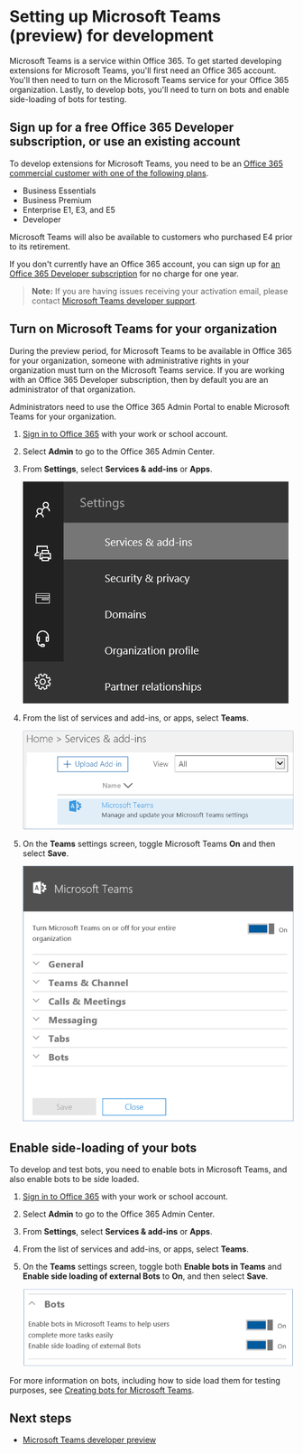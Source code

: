 ﻿# Setting up Microsoft Teams (preview) for development

Microsoft Teams is a service within Office 365. To get started developing extensions for Microsoft Teams, you'll first need an Office 365 account. You'll then need to turn on the Microsoft Teams service for your Office 365 organization. Lastly, to develop bots, you'll need to turn on bots and enable side-loading of bots for testing.

## Sign up for a free Office 365 Developer subscription, or use an existing account

To develop extensions for Microsoft Teams, you need to be an [Office 365 commercial customer with one of the following plans](https://products.office.com/en-us/business/compare-more-office-365-for-business-plans). 

* Business Essentials
* Business Premium
* Enterprise E1, E3, and E5
* Developer

Microsoft Teams will also be available to customers who purchased E4 prior to its retirement.

If you don't currently have an Office 365 account, you can sign up for [an Office 365 Developer subscription](https://aka.ms/devprogramsignup) for no charge for one year.

>**Note:** If you are having issues receiving your activation email, please contact [Microsoft Teams developer support](mailto:microsoftteamsdev@microsoft.com).

## Turn on Microsoft Teams for your organization

During the preview period, for Microsoft Teams to be available in Office 365 for your organization, someone with administrative rights in your organization must turn on the Microsoft Teams service. If you are working with an Office 365 Developer subscription, then by default you are an administrator of that organization.

Administrators need to use the Office 365 Admin Portal to enable Microsoft Teams for your organization.

1. [Sign in to Office 365](https://login.microsoftonline.com) with your work or school account.
2. Select **Admin** to go to the Office 365 Admin Center.
3. From **Settings**, select **Services & add-ins** or **Apps**.

	!["Screenshot of the settings tab, with Services and add-ins selected"](images/setup_services.png)

4. From the list of services and add-ins, or apps, select **Teams**.
 
	!["Screenshot of the services listed under settings, with the Teams service selected"](images/setup_select_teams.png)

5. On the **Teams** settings screen, toggle Microsoft Teams **On** and then select **Save**.
 
	!["Screenshot of the services listed under settings, with the Teams service selected"](images/setup_enable_teams.png)


## Enable side-loading of your bots

To develop and test bots, you need to enable bots in Microsoft Teams, and also enable bots to be side loaded.

1. [Sign in to Office 365](https://login.microsoftonline.com) with your work or school account.
2. Select **Admin** to go to the Office 365 Admin Center.
3. From **Settings**, select  **Services & add-ins** or **Apps**.
4. From the list of services and add-ins, or apps, select **Teams**.
5. On the **Teams** settings screen, toggle both **Enable bots in Teams** and **Enable side loading of external Bots** to **On**, and then select **Save**.

	!["Screenshot of the Bots section, with the 'Enable side loading of external Bots' option toggled on.](images/setup_sideload_bots.png)

For more information on bots, including how to side load them for testing purposes, see [Creating bots for Microsoft Teams](bots.md).

## Next steps

* [Microsoft Teams developer preview](index.md)
	